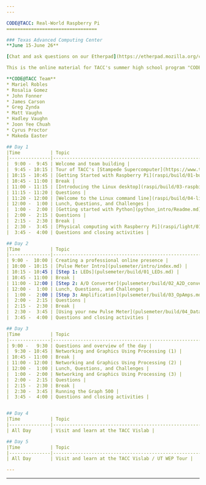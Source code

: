 ```yaml
---
---

CODE@TACC: Real-World Raspberry Pi
=================================

### Texas Advanced Computing Center
**June 15-June 26**

[Chat and ask questions on our Etherpad](https://etherpad.mozilla.org/code-at-tacc)

This is the online material for TACC's summer high school program "CODE@TACC" in which students will build a Linux computer then learn how to connect it to the world and create their own inventions.

**CODE@TACC Team**
* Mariel Robles
* Rosalia Gomez
* John Fonner
* James Carson
* Greg Zynda
* Matt Vaughn
* Hadley Vaughn
* Joon Yee Chuah
* Cyrus Proctor
* Makeda Easter

## Day 1
|Time           | Topic                                                        |
|---------------|--------------------------------------------------------------|
|  9:00 -  9:45 | Welcome and team building |
|  9:45 - 10:15 | Tour of TACC's [Stampede Supercomputer](https://www.tacc.utexas.edu/stampede/) |
| 10:15 - 10:45 | [Getting Started with Raspberry Pi](raspi/build/01-build.md) |
| 10:45 - 11:00 | Break |
| 11:00 - 11:15 | [Introducing the Linux desktop](raspi/build/03-raspbian-desktop.md) |
| 11:15 - 11:20 | Questions |
| 11:20 - 12:00 | [Welcome to the Linux command line](raspi/build/04-linux-101.md) |
| 12:00 -  1:00 | Lunch, Questions, and Challenges |
|  1:00 -  2:00 | [Getting started with Python](python_intro/Readme.md) |
|  2:00 -  2:15 | Questions |
|  2:15 -  2:30 | Break |
|  2:30 -  3:45 | [Physical computing with Raspberry Pi](raspi/light/01-led.md) |
|  3:45 -  4:00 | Questions and closing activities |

## Day 2
|Time           | Topic                                                        |
|---------------|--------------------------------------------------------------|
| 9:00 -  10:00 | Creating a professional online presence |
| 10:00 - 10:15 | [Pulse Meter Intro](pulsemeter/intro/index.md) |
| 10:15 - 10:45 | [Step 1: LEDs](pulsemeter/build/01_LEDs.md) |
| 10:45 - 11:00 | Break |
| 11:00 - 12:00 | [Step 2: A/D Converter](pulsemeter/build/02_A2D_converter.md)|
| 12:00 -  1:00 | Lunch, Questions, and Challenges |
|  1:00 -  2:00 | [Step 3: Amplification](pulsemeter/build/03_OpAmps.md)|
|  2:00 -  2:15 | Questions |
|  2:15 -  2:30 | Break |
|  2:30 -  3:45 | [Using your new Pulse Meter](pulsemeter/build/04_Data.md) |
|  3:45 -  4:00 | Questions and closing activities |

## Day 3
|Time           | Topic                                                        |
|---------------|--------------------------------------------------------------|
| 9:00 -   9:30 | Questions and overview of the day |
|  9:30 - 10:45 | Networking and Graphics Using Processing (1) |
| 10:45 - 11:00 | Break |
| 11:00 - 12:00 | Networking and Graphics Using Processing (2) |
| 12:00 -  1:00 | Lunch, Questions, and Challenges |
|  1:00 -  2:00 | Networking and Graphics Using Processing (3) |
|  2:00 -  2:15 | Questions |
|  2:15 -  2:30 | Break |
|  2:30 -  3:45 | Running the Graph 500 |
|  3:45 -  4:00 | Questions and closing activities |


## Day 4
|Time           | Topic                                                        |
|---------------|--------------------------------------------------------------|
| All Day       | Visit and learn at the TACC Vislab |

## Day 5
|Time           | Topic                                                        |
|---------------|--------------------------------------------------------------|
| All Day       | Visit and learn at the TACC Vislab / UT WEP Tour |

---
```

---
